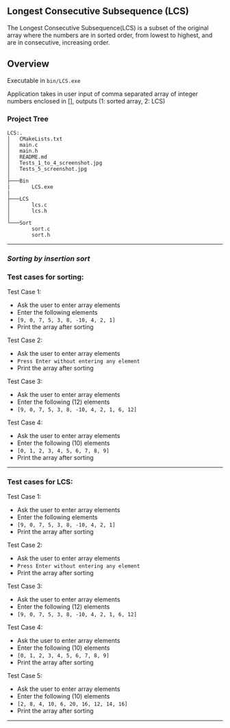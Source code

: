 ## Longest Consecutive Subsequence (LCS)
The Longest Consecutive Subsequence(LCS) is a subset of the original array where the numbers are in sorted order,
from lowest to highest, and are in consecutive, increasing order.

## Overview

Executable in `bin/LCS.exe`

Application takes in user input of comma separated array of integer numbers
enclosed in [], outputs (1: sorted array, 2: LCS)

### Project Tree
```
LCS:.
│   CMakeLists.txt
│   main.c
│   main.h
│   README.md
│   Tests_1_to_4_screenshot.jpg
│   Tests_5_screenshot.jpg
│
├───Bin
|       LCS.exe
|
├───LCS
│       lcs.c
│       lcs.h
│
└───Sort
        sort.c
        sort.h
```
---
### _Sorting by insertion sort_
### Test cases for sorting:
Test Case 1:
- Ask the user to enter array elements
- Enter the following elements
- `[9, 0, 7, 5, 3, 8, -10, 4, 2, 1]`
- Print the array after sorting

Test Case 2:
- Ask the user to enter array elements
- `Press Enter without entering any element`
- Print the array after sorting

Test Case 3:
- Ask the user to enter array elements
- Enter the following (12) elements
- `[9, 0, 7, 5, 3, 8, -10, 4, 2, 1, 6, 12]`

Test Case 4:
- Ask the user to enter array elements
- Enter the following (10) elements
- `[0, 1, 2, 3, 4, 5, 6, 7, 8, 9]`
- Print the array after sorting
----
### Test cases for LCS:
Test Case 1:
- Ask the user to enter array elements
- Enter the following elements
- `[9, 0, 7, 5, 3, 8, -10, 4, 2, 1]`
- Print the array after sorting

Test Case 2:
- Ask the user to enter array elements
- `Press Enter without entering any element`
- Print the array after sorting

Test Case 3:
- Ask the user to enter array elements
- Enter the following (12) elements
- `[9, 0, 7, 5, 3, 8, -10, 4, 2, 1, 6, 12]`

Test Case 4:
- Ask the user to enter array elements
- Enter the following (10) elements
- `[0, 1, 2, 3, 4, 5, 6, 7, 8, 9]`
- Print the array after sorting

Test Case 5:
- Ask the user to enter array elements
- Enter the following (10) elements
- `[2, 8, 4, 10, 6, 20, 16, 12, 14, 16]`
- Print the array after sorting

---
